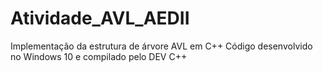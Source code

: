 # Atividade_AVL_AEDII

Implementação da estrutura de árvore AVL em C++
Código desenvolvido no Windows 10 e compilado pelo DEV C++
